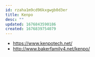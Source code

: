 ```yaml
---
id: rzaha1m9cd96kxgwgb0d3er
title: Kenpo
desc: ""
updated: 1676843590186
created: 1676839754079
---
```


- https://www.kenpotech.net/
- http://www.bakerfamily4.net/kenpo/


